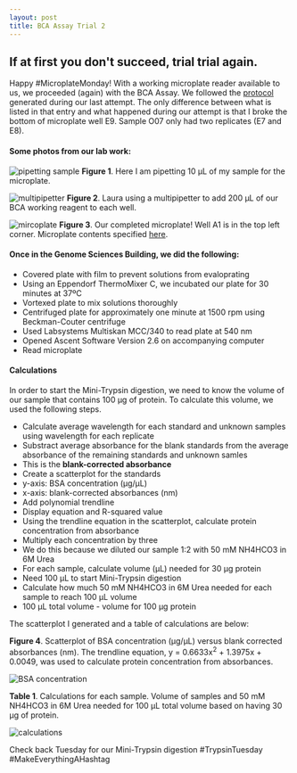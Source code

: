```yaml
---
layout: post
title: BCA Assay Trial 2
---
```


## If at first you don't succeed, trial trial again.

Happy #MicroplateMonday! With a working microplate reader available to us, we proceeded (again) with the BCA Assay. We followed the [protocol](https://yaaminiv.github.io/BCA-Assay-Trial-1/) generated during our last attempt. The only difference between what is listed in that entry and what happened during our attempt is that I broke the bottom of microplate well E9. Sample O07 only had two replicates (E7 and E8).

#### **Some photos from our lab work**:

![pipetting sample](https://raw.githubusercontent.com/yaaminiv/yaaminiv.github.io/master/images/pipettingsample.jpg)
**Figure 1**. Here I am pipetting 10 µL of my sample for the microplate.

![multipipetter](https://github.com/yaaminiv/yaaminiv.github.io/blob/master/images/multipipetting.jpg)
**Figure 2**. Laura using a multipipetter to add 200 µL of our BCA working reagent to each well.

![mircoplate](https://raw.githubusercontent.com/yaaminiv/yaaminiv.github.io/master/images/microplate.JPG)
**Figure 3**. Our completed microplate! Well A1 is in the top left corner. Microplate contents specified [here](https://yaaminiv.github.io/BCA-Assay-Trial-1/).

#### **Once in the Genome Sciences Building, we did the following**:
- Covered plate with film to prevent solutions from evaloprating
- Using an Eppendorf ThermoMixer C, we incubated our plate for 30 minutes at 37ºC
- Vortexed plate to mix solutions thoroughly
- Centrifuged plate for approximately one minute at 1500 rpm using Beckman-Couter centrifuge
- Used Labsystems Multiskan MCC/340 to read plate at 540 nm
 - Opened Ascent Software Version 2.6 on accompanying computer
 - Read microplate

#### **Calculations**
In order to start the Mini-Trypsin digestion, we need to know the volume of our sample that contains 100 µg of protein. To calculate this volume, we used the following steps.

- Calculate average wavelength for each standard and unknown samples using wavelength for each replicate
- Substract average absorbance for the blank standards from the average absorbance of the remaining standards and unknown samles
 - This is the **blank-corrected absorbance**
- Create a scatterplot for the standards
 - y-axis: BSA concentration (µg/µL)
 - x-axis: blank-corrected absorbances (nm)
 - Add polynomial trendline
 - Display equation and R-squared value
- Using the trendline equation in the scatterplot, calculate protein concentration from absorbance
- Multiply each concentration by three
 - We do this because we diluted our sample 1:2 with 50 mM NH4HCO3 in 6M Urea
- For each sample, calculate volume (µL) needed for 30 µg protein
 - Need 100 µL to start Mini-Trypsin digestion
 - Calculate how much 50 mM NH4HCO3 in 6M Urea needed for each sample to reach 100 µL volume
  - 100 µL total volume - volume for 100 µg protein

The scatterplot I generated and a table of calculations are below:

**Figure 4**. Scatterplot of BSA concentration (µg/µL) versus blank corrected absorbances (nm). The trendline equation, y = 0.6633x<sup>2</sup> + 1.3975x + 0.0049, was used to calculate protein concentration from absorbances.

![BSA concentration](https://raw.githubusercontent.com/yaaminiv/yaaminiv.github.io/master/images/BSAstandards.png)

**Table 1**. Calculations for each sample. Volume of samples and 50 mM NH4HCO3 in 6M Urea needed for 100 µL total volume based on having 30 µg of protein.

![calculations](https://raw.githubusercontent.com/yaaminiv/yaaminiv.github.io/master/images/calculationstables.png)

Check back Tuesday for our Mini-Trypsin digestion #TrypsinTuesday #MakeEverythingAHashtag
